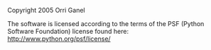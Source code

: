 Copyright 2005 Orri Ganel

The software is licensed according to the terms of the PSF (Python Software Foundation) license found here: http://www.python.org/psf/license/